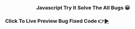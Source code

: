 <h3 align="center">Javascript Try It Solve The All Bugs 😀</h3>

### Click To Live Preview Bug Fixed Code 👉[▶](https://all-error-js-projects-bug-fixed.netlify.app/ 'click to live preview bug fixed code')
